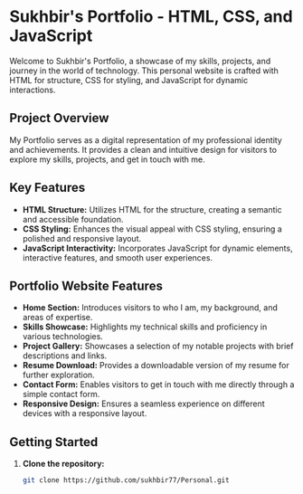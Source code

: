 # Sukhbir's Portfolio - HTML, CSS, and JavaScript

Welcome to Sukhbir's Portfolio, a showcase of my skills, projects, and journey in the world of technology. This personal website is crafted with HTML for structure, CSS for styling, and JavaScript for dynamic interactions.

## Project Overview

My Portfolio serves as a digital representation of my professional identity and achievements. It provides a clean and intuitive design for visitors to explore my skills, projects, and get in touch with me.

## Key Features

- **HTML Structure:** Utilizes HTML for the structure, creating a semantic and accessible foundation.
- **CSS Styling:** Enhances the visual appeal with CSS styling, ensuring a polished and responsive layout.
- **JavaScript Interactivity:** Incorporates JavaScript for dynamic elements, interactive features, and smooth user experiences.

## Portfolio Website Features

- **Home Section:** Introduces visitors to who I am, my background, and areas of expertise.
- **Skills Showcase:** Highlights my technical skills and proficiency in various technologies.
- **Project Gallery:** Showcases a selection of my notable projects with brief descriptions and links.
- **Resume Download:** Provides a downloadable version of my resume for further exploration.
- **Contact Form:** Enables visitors to get in touch with me directly through a simple contact form.
- **Responsive Design:** Ensures a seamless experience on different devices with a responsive layout.

## Getting Started

1. **Clone the repository:**

   ```bash
   git clone https://github.com/sukhbir77/Personal.git
